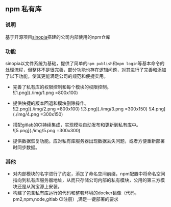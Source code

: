 ## npm 私有库

### 说明

基于开源项目[sinopia](https://github.com/rlidwka/sinopia)搭建的公司内部使用的npm仓库

### 功能

sinopia以文件系统为基础，提供了简单的`npm publish`和`npm login`等基本命令的处理流程，但整体不是很完善，部分功能也存在逻辑问题，对其进行了完善和添加了以下功能，使其更能满足公司的规范和便捷实用。

* 完善了私有库的权限控制和每个模块的权限控制。  
 ![1.png](./img/1.png =800x100)

* 提供快捷的版本回退和模块删除操作。  
![2.png](./img/2.png =800x100)
![3.png](./img/3.png =300x150) ![4.png](./img/4.png =300x150)
 
* 搭配gitlab的CI持续集成，实现模块自动发布和更新到私有库中。    
![5.png](./img/5.png =300x300)

* 提供数据恢复功能。应对私有库服务器出现数据丢失问题，或者方便重新部署时同步数据。

### 其他

* 对内部模块的名字进行了约定，添加了命名空间前缀，npm配置中将命名空间指向到私有库服务器地址，从而只存储公司内部的私有模块，公用的第三方模块还是从淘宝源上安装。
* 构建了包含私有库运行的代码和整套环境的docker镜像（代码，pm2,npm,node,gitlab CI注册）,满足一键部署的要求
